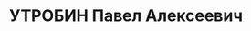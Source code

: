 ---
title: УТРОБИН Павел Алексеевич
description: "1886 г.р., м.р.: г. Златоуст, русский, из рабочих, образование: низшее,\
  \ исключен в 1933\n Златоустовсий инструментный завод, контролер по металл (браковщик\
  \ ОТК)\n прож.: г. Златоуст 30.03.1937\n Обвинение: ст. 58-7-8-11\n Приговор: ВК\
  \ ВС СССР, 29.12.1937 — ВМН\n Расстрелян 29.12.1937\n Реабилитация: ВК ВС СССР,\
  \ 07.12.1957"
---